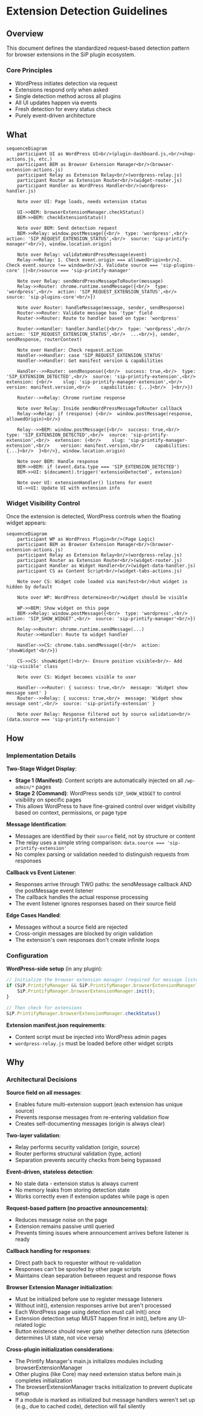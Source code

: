 # Extension Detection Guidelines

## Overview

This document defines the standardized request-based detection pattern for browser extensions in the SiP plugin ecosystem.

### Core Principles
- WordPress initiates detection via request
- Extensions respond only when asked
- Single detection method across all plugins
- All UI updates happen via events
- Fresh detection for every status check
- Purely event-driven architecture

## What

```mermaid
sequenceDiagram
    participant UI as WordPress UI<br/>(plugin-dashboard.js,<br/>shop-actions.js, etc.)
    participant BEM as Browser Extension Manager<br/>(browser-extension-actions.js)
    participant Relay as Extension Relay<br/>(wordpress-relay.js)
    participant Router as Extension Router<br/>(widget-router.js)
    participant Handler as WordPress Handler<br/>(wordpress-handler.js)
    
    Note over UI: Page loads, needs extension status
    
    UI->>BEM: browserExtensionManager.checkStatus()
    BEM->>BEM: checkExtensionStatus()
    
    Note over BEM: Send detection request
    BEM->>Relay: window.postMessage({<br/>  type: 'wordpress',<br/>  action: 'SIP_REQUEST_EXTENSION_STATUS',<br/>  source: 'sip-printify-manager'<br/>}, window.location.origin)
    
    Note over Relay: validateWordPressMessage(event)
    Relay->>Relay: 1. Check event.origin === allowedOrigin<br/>2. Check event.source !== window<br/>3. Validate source === 'sip-plugins-core' ||<br/>source === 'sip-printify-manager'
    
    Note over Relay: sendWordPressMessageToRouter(message)
    Relay->>Router: chrome.runtime.sendMessage({<br/>  type: 'wordpress',<br/>  action: 'SIP_REQUEST_EXTENSION_STATUS',<br/>  source: 'sip-plugins-core'<br/>})
    
    Note over Router: handleMessage(message, sender, sendResponse)
    Router->>Router: Validate message has 'type' field
    Router->>Router: Route to handler based on type: 'wordpress'
    
    Router->>Handler: handler.handle({<br/>  type: 'wordpress',<br/>  action: 'SIP_REQUEST_EXTENSION_STATUS',<br/>  ...<br/>}, sender, sendResponse, routerContext)
    
    Note over Handler: Check request.action
    Handler->>Handler: case 'SIP_REQUEST_EXTENSION_STATUS'
    Handler->>Handler: Get manifest version & capabilities
    
    Handler-->>Router: sendResponse({<br/>  success: true,<br/>  type: 'SIP_EXTENSION_DETECTED',<br/>  source: 'sip-printify-extension',<br/>  extension: {<br/>    slug: 'sip-printify-manager-extension',<br/>    version: manifest.version,<br/>    capabilities: {...}<br/>  }<br/>})
    
    Router-->>Relay: Chrome runtime response
    
    Note over Relay: Inside sendWordPressMessageToRouter callback
    Relay->>Relay: if (response) {<br/>  window.postMessage(response, allowedOrigin)<br/>}
    
    Relay-->>BEM: window.postMessage({<br/>  success: true,<br/>  type: 'SIP_EXTENSION_DETECTED',<br/>  source: 'sip-printify-extension',<br/>  extension: {<br/>    slug: 'sip-printify-manager-extension',<br/>    version: manifest.version,<br/>    capabilities: {...}<br/>  }<br/>}, window.location.origin)
    
    Note over BEM: Handle response
    BEM->>BEM: if (event.data.type === 'SIP_EXTENSION_DETECTED')
    BEM->>UI: $(document).trigger('extensionDetected', extension)
    
    Note over UI: extensionHandler() listens for event
    UI->>UI: Update UI with extension info
```

### Widget Visibility Control

Once the extension is detected, WordPress controls when the floating widget appears:

```mermaid
sequenceDiagram
    participant WP as WordPress Plugin<br/>(Page Logic)
    participant BEM as Browser Extension Manager<br/>(browser-extension-actions.js)
    participant Relay as Extension Relay<br/>(wordpress-relay.js)
    participant Router as Extension Router<br/>(widget-router.js)
    participant Handler as Widget Handler<br/>(widget-data-handler.js)
    participant CS as Content Script<br/>(widget-tabs-actions.js)
    
    Note over CS: Widget code loaded via manifest<br/>but widget is hidden by default
    
    Note over WP: WordPress determines<br/>widget should be visible
    
    WP->>BEM: Show widget on this page
    BEM->>Relay: window.postMessage({<br/>  type: 'wordpress',<br/>  action: 'SIP_SHOW_WIDGET',<br/>  source: 'sip-printify-manager'<br/>})
    
    Relay->>Router: chrome.runtime.sendMessage(...)
    Router->>Handler: Route to widget handler
    
    Handler->>CS: chrome.tabs.sendMessage({<br/>  action: 'showWidget'<br/>})
    
    CS->>CS: showWidget()<br/>- Ensure position visible<br/>- Add 'sip-visible' class
    
    Note over CS: Widget becomes visible to user
    
    Handler-->>Router: { success: true,<br/>  message: 'Widget show message sent' }
    Router-->>Relay: { success: true,<br/>  message: 'Widget show message sent',<br/>  source: 'sip-printify-extension' }
    
    Note over Relay: Response filtered out by source validation<br/>(data.source === 'sip-printify-extension')
```

## How

### Implementation Details

**Two-Stage Widget Display**:
- **Stage 1 (Manifest)**: Content scripts are automatically injected on all `/wp-admin/*` pages
- **Stage 2 (Command)**: WordPress sends `SIP_SHOW_WIDGET` to control visibility on specific pages
- This allows WordPress to have fine-grained control over widget visibility based on context, permissions, or page type

**Message Identification**:
- Messages are identified by their `source` field, not by structure or content
- The relay uses a simple string comparison: `data.source === 'sip-printify-extension'`
- No complex parsing or validation needed to distinguish requests from responses

**Callback vs Event Listener**:
- Responses arrive through TWO paths: the sendMessage callback AND the postMessage event listener
- The callback handles the actual response processing
- The event listener ignores responses based on their source field

**Edge Cases Handled**:
- Messages without a source field are rejected
- Cross-origin messages are blocked by origin validation
- The extension's own responses don't create infinite loops

### Configuration

**WordPress-side setup** (in any plugin):
```javascript
// Initialize the browser extension manager (required for message listener)
if (SiP.PrintifyManager && SiP.PrintifyManager.browserExtensionManager) {
    SiP.PrintifyManager.browserExtensionManager.init();
}

// Then check for extensions
SiP.PrintifyManager.browserExtensionManager.checkStatus()
```

**Extension manifest.json requirements**:
- Content script must be injected into WordPress admin pages
- `wordpress-relay.js` must be loaded before other widget scripts

## Why

### Architectural Decisions

**Source field on all messages**: 
- Enables future multi-extension support (each extension has unique source)
- Prevents response messages from re-entering validation flow
- Creates self-documenting messages (origin is always clear)

**Two-layer validation**:
- Relay performs security validation (origin, source)
- Router performs structural validation (type, action)
- Separation prevents security checks from being bypassed

**Event-driven, stateless detection**:
- No stale data - extension status is always current
- No memory leaks from storing detection state
- Works correctly even if extension updates while page is open

**Request-based pattern (no proactive announcements)**:
- Reduces message noise on the page
- Extension remains passive until queried
- Prevents timing issues where announcement arrives before listener is ready

**Callback handling for responses**:
- Direct path back to requester without re-validation
- Responses can't be spoofed by other page scripts
- Maintains clean separation between request and response flows

**Browser Extension Manager initialization**:
- Must be initialized before use to register message listeners
- Without init(), extension responses arrive but aren't processed
- Each WordPress page using detection must call init() once
- Extension detection setup MUST happen first in init(), before any UI-related logic
- Button existence should never gate whether detection runs (detection determines UI state, not vice versa)

**Cross-plugin initialization considerations**:
- The Printify Manager's main.js initializes modules including browserExtensionManager
- Other plugins (like Core) may need extension status before main.js completes initialization
- The browserExtensionManager tracks initialization to prevent duplicate setup
- If a module is marked as initialized but message handlers weren't set up (e.g., due to cached code), detection will fail silently